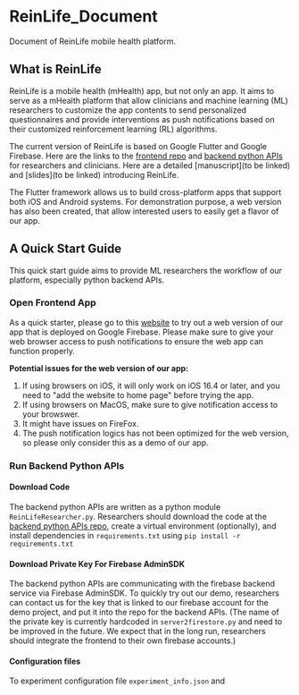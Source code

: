# ReinLife_Document

Document of ReinLife mobile health platform.

## What is ReinLife

ReinLife is a mobile health (mHealth) app, but not only an app. It aims to serve as a mHealth platform that allow clinicians and machine learning (ML) researchers to customize the app contents to send personalized questionnaires and provide interventions as push notifications based on their customized reinforcement learning (RL) algorithms. 

The current version of ReinLife is based on Google Flutter and Google Firebase. Here are the links to the [frontend repo](https://github.com/ReinLife-AC297r/reinlife_flutter) and [backend python APIs](https://github.com/ReinLife-AC297r/reinlife_backend_APIs) for researchers and clinicians. Here are a detailed [manuscript](to be linked) and [slides](to be linked) introducing ReinLife.

The Flutter framework allows us to build cross-platform apps that support both iOS and Android systems. For demonstration purpose, a web version has also been created, that allow interested users to easily get a flavor of our app.

## A Quick Start Guide

This quick start guide aims to provide ML researchers the workflow of our platform, especially python backend APIs.

### Open Frontend App

As a quick starter, please go to this [website](https://flutternotification-ebd50.web.app) to try out a web version of our app that is deployed on Google Firebase. Please make sure to give your web browser access to push notifications to ensure the web app can function properly. 

**Potential issues for the web version of our app:**
1) If using browsers on iOS, it will only work on iOS 16.4 or later, and you need to "add the website to home page" before trying the app.
2) If using browsers on MacOS, make sure to give notification access to your browswer.
3) It might have issues on FireFox.
4) The push notification logics has not been optimized for the web version, so please only consider this as a demo of our app.

### Run Backend Python APIs

#### Download Code
The backend python APIs are written as a python module `ReinLifeResearcher.py`. Researchers should download the code at the [backend python APIs repo](https://github.com/ReinLife-AC297r/reinlife_backend_APIs), create a virtual environment (optionally), and install dependencies in `requirements.txt` using `pip install -r requirements.txt`

#### Download Private Key For Firebase AdminSDK
The backend python APIs are communicating with the firebase backend service via Firebase AdminSDK. To quickly try out our demo, researchers can contact us for the key that is linked to our firebase account for the demo project, and put it into the repo for the backend APIs. (The name of the private key is currently hardcoded in `server2firestore.py` and need to be improved in the future. We expect that in the long run, researchers should integrate the frontend to their own firebase accounts.)

#### Configuration files
To experiment configuration file `experiment_info.json` and 











